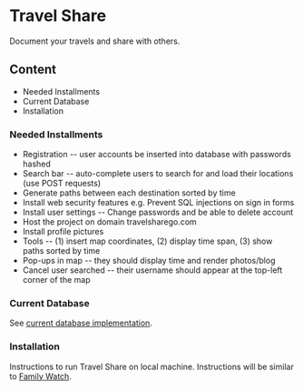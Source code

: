 # Travel Share

Document your travels and share with others.

## Content
* Needed Installments
* Current Database
* Installation

### Needed Installments
* Registration -- user accounts be inserted into database
  with passwords hashed
* Search bar -- auto-complete users to search for and load their locations (use
  POST requests)
* Generate paths between each destination sorted by time
* Install web security features e.g. Prevent SQL injections on sign in forms
* Install user settings -- Change passwords and be able to delete account
* Host the project on domain travelsharego.com
* Install profile pictures
* Tools -- (1) insert map coordinates, (2) display time span, (3) show paths
  sorted by time
* Pop-ups in map -- they should display time and render photos/blog
* Cancel user searched -- their username should appear at the top-left corner of
  the map

### Current Database
See [current database implementation](https://github.com/ivanmanan/Travel-Share/blob/master/sql/database.txt).

### Installation
Instructions to run Travel Share on local machine. Instructions will be similar to [Family Watch](https://github.com/ivanmanan/Family-Watch/blob/master/README.md).
